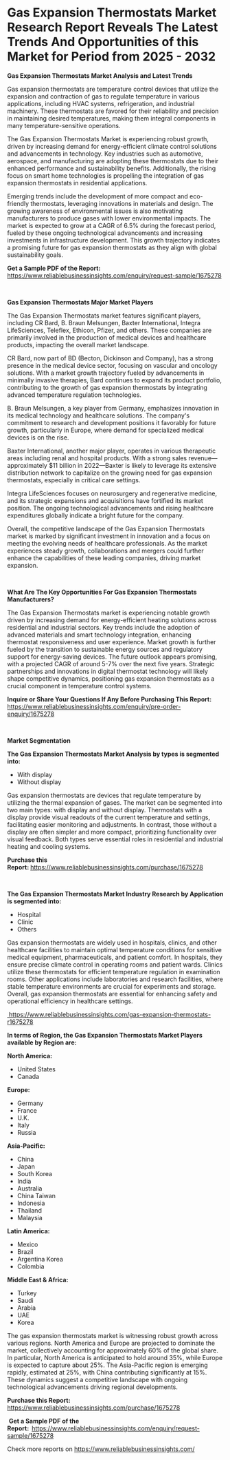 <p><h1>Gas Expansion Thermostats Market Research Report Reveals The Latest Trends And Opportunities of this Market for Period from 2025 - 2032</h1></p><p><strong>Gas Expansion Thermostats Market Analysis and Latest Trends</strong></p>
<p><p>Gas expansion thermostats are temperature control devices that utilize the expansion and contraction of gas to regulate temperature in various applications, including HVAC systems, refrigeration, and industrial machinery. These thermostats are favored for their reliability and precision in maintaining desired temperatures, making them integral components in many temperature-sensitive operations.</p><p>The Gas Expansion Thermostats Market is experiencing robust growth, driven by increasing demand for energy-efficient climate control solutions and advancements in technology. Key industries such as automotive, aerospace, and manufacturing are adopting these thermostats due to their enhanced performance and sustainability benefits. Additionally, the rising focus on smart home technologies is propelling the integration of gas expansion thermostats in residential applications.</p><p>Emerging trends include the development of more compact and eco-friendly thermostats, leveraging innovations in materials and design. The growing awareness of environmental issues is also motivating manufacturers to produce gases with lower environmental impacts. The market is expected to grow at a CAGR of 6.5% during the forecast period, fueled by these ongoing technological advancements and increasing investments in infrastructure development. This growth trajectory indicates a promising future for gas expansion thermostats as they align with global sustainability goals.</p></p>
<p><strong>Get a Sample PDF of the Report:&nbsp;</strong> <a href="https://www.reliablebusinessinsights.com/enquiry/request-sample/1675278?utm_campaign=3074&utm_medium=2&utm_source=Github&utm_content=ia&utm_term=25032025&utm_id=gas-expansion-thermostats">https://www.reliablebusinessinsights.com/enquiry/request-sample/1675278</a></p>
<p>&nbsp;</p>
<p><strong>Gas Expansion Thermostats Major Market Players</strong></p>
<p><p>The Gas Expansion Thermostats market features significant players, including CR Bard, B. Braun Melsungen, Baxter International, Integra LifeSciences, Teleflex, Ethicon, Pfizer, and others. These companies are primarily involved in the production of medical devices and healthcare products, impacting the overall market landscape.</p><p>CR Bard, now part of BD (Becton, Dickinson and Company), has a strong presence in the medical device sector, focusing on vascular and oncology solutions. With a market growth trajectory fueled by advancements in minimally invasive therapies, Bard continues to expand its product portfolio, contributing to the growth of gas expansion thermostats by integrating advanced temperature regulation technologies.</p><p>B. Braun Melsungen, a key player from Germany, emphasizes innovation in its medical technology and healthcare solutions. The company's commitment to research and development positions it favorably for future growth, particularly in Europe, where demand for specialized medical devices is on the rise.</p><p>Baxter International, another major player, operates in various therapeutic areas including renal and hospital products. With a strong sales revenue—approximately $11 billion in 2022—Baxter is likely to leverage its extensive distribution network to capitalize on the growing need for gas expansion thermostats, especially in critical care settings.</p><p>Integra LifeSciences focuses on neurosurgery and regenerative medicine, and its strategic expansions and acquisitions have fortified its market position. The ongoing technological advancements and rising healthcare expenditures globally indicate a bright future for the company.</p><p>Overall, the competitive landscape of the Gas Expansion Thermostats market is marked by significant investment in innovation and a focus on meeting the evolving needs of healthcare professionals. As the market experiences steady growth, collaborations and mergers could further enhance the capabilities of these leading companies, driving market expansion.</p></p>
<p>&nbsp;</p>
<p><strong>What Are The Key Opportunities For Gas Expansion Thermostats Manufacturers?</strong></p>
<p><p>The Gas Expansion Thermostats market is experiencing notable growth driven by increasing demand for energy-efficient heating solutions across residential and industrial sectors. Key trends include the adoption of advanced materials and smart technology integration, enhancing thermostat responsiveness and user experience. Market growth is further fueled by the transition to sustainable energy sources and regulatory support for energy-saving devices. The future outlook appears promising, with a projected CAGR of around 5-7% over the next five years. Strategic partnerships and innovations in digital thermostat technology will likely shape competitive dynamics, positioning gas expansion thermostats as a crucial component in temperature control systems.</p></p>
<p><strong>Inquire or Share Your Questions If Any Before Purchasing This Report:</strong> <a href="https://www.reliablebusinessinsights.com/enquiry/pre-order-enquiry/1675278?utm_campaign=3074&utm_medium=2&utm_source=Github&utm_content=ia&utm_term=25032025&utm_id=gas-expansion-thermostats">https://www.reliablebusinessinsights.com/enquiry/pre-order-enquiry/1675278</a></p>
<p>&nbsp;</p>
<p><strong>Market Segmentation</strong></p>
<p><strong>The Gas Expansion Thermostats Market Analysis by types is segmented into:</strong></p>
<p><ul><li>With display</li><li>Without display</li></ul></p>
<p><p>Gas expansion thermostats are devices that regulate temperature by utilizing the thermal expansion of gases. The market can be segmented into two main types: with display and without display. Thermostats with a display provide visual readouts of the current temperature and settings, facilitating easier monitoring and adjustments. In contrast, those without a display are often simpler and more compact, prioritizing functionality over visual feedback. Both types serve essential roles in residential and industrial heating and cooling systems.</p></p>
<p><strong>Purchase this Report:&nbsp;</strong><a href="https://www.reliablebusinessinsights.com/purchase/1675278?utm_campaign=3074&utm_medium=2&utm_source=Github&utm_content=ia&utm_term=25032025&utm_id=gas-expansion-thermostats">https://www.reliablebusinessinsights.com/purchase/1675278</a></p>
<p>&nbsp;</p>
<p><strong>The Gas Expansion Thermostats Market Industry Research by Application is segmented into:</strong></p>
<p><ul><li>Hospital</li><li>Clinic</li><li>Others</li></ul></p>
<p><p>Gas expansion thermostats are widely used in hospitals, clinics, and other healthcare facilities to maintain optimal temperature conditions for sensitive medical equipment, pharmaceuticals, and patient comfort. In hospitals, they ensure precise climate control in operating rooms and patient wards. Clinics utilize these thermostats for efficient temperature regulation in examination rooms. Other applications include laboratories and research facilities, where stable temperature environments are crucial for experiments and storage. Overall, gas expansion thermostats are essential for enhancing safety and operational efficiency in healthcare settings.</p></p>
<p><a href="https://www.reliablebusinessinsights.com/gas-expansion-thermostats-r1675278?utm_campaign=3074&utm_medium=2&utm_source=Github&utm_content=ia&utm_term=25032025&utm_id=gas-expansion-thermostats">&nbsp;https://www.reliablebusinessinsights.com/gas-expansion-thermostats-r1675278</a></p>
<p><strong>In terms of Region, the Gas Expansion Thermostats Market Players available by Region are:</strong></p>
<p>
    <p> <strong> North America: </strong>
        <ul>
            <li>United States</li>
            <li>Canada</li>
        </ul>
        </p> 
    <p> <strong> Europe: </strong>
        <ul>
            <li>Germany</li>
            <li>France</li>
            <li>U.K.</li>
            <li>Italy</li>
            <li>Russia</li>
        </ul>
        </p> 
    <p> <strong> Asia-Pacific: </strong>
        <ul>
            <li>China</li>
            <li>Japan</li>
            <li>South Korea</li>
            <li>India</li>
            <li>Australia</li>
            <li>China Taiwan</li>
            <li>Indonesia</li>
            <li>Thailand</li>
            <li>Malaysia</li>
        </ul>
        </p> 
    <p> <strong> Latin America: </strong>
        <ul>
            <li>Mexico</li>
            <li>Brazil</li>
            <li>Argentina Korea</li>
            <li>Colombia</li>
        </ul>
        </p> 
    <p> <strong> Middle East & Africa: </strong>
        <ul>
            <li>Turkey</li>
            <li>Saudi</li>
            <li>Arabia</li>
            <li>UAE</li>
            <li>Korea</li>
        </ul>
    </p>
    </p>
<p><p>The gas expansion thermostats market is witnessing robust growth across various regions. North America and Europe are projected to dominate the market, collectively accounting for approximately 60% of the global share. In particular, North America is anticipated to hold around 35%, while Europe is expected to capture about 25%. The Asia-Pacific region is emerging rapidly, estimated at 25%, with China contributing significantly at 15%. These dynamics suggest a competitive landscape with ongoing technological advancements driving regional developments.</p></p>
<p><strong>Purchase this Report: </strong><a href="https://www.reliablebusinessinsights.com/purchase/1675278?utm_campaign=3074&utm_medium=2&utm_source=Github&utm_content=ia&utm_term=25032025&utm_id=gas-expansion-thermostats">https://www.reliablebusinessinsights.com/purchase/1675278</a></p>
<p>&nbsp;<strong>Get a Sample PDF of the Report:&nbsp;&nbsp;</strong><a href="https://www.reliablebusinessinsights.com/enquiry/request-sample/1675278?utm_campaign=3074&utm_medium=2&utm_source=Github&utm_content=ia&utm_term=25032025&utm_id=gas-expansion-thermostats">https://www.reliablebusinessinsights.com/enquiry/request-sample/1675278</a></p>
<p><strong></strong></p>
<p>Check more reports on <a href="https://www.reliablebusinessinsights.com/?utm_campaign=3074&utm_medium=2&utm_source=Github&utm_content=ia&utm_term=25032025&utm_id=gas-expansion-thermostats">https://www.reliablebusinessinsights.com/</a></p>
